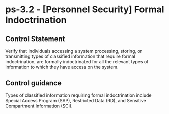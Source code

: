 # ps-3.2 - \[Personnel Security\] Formal Indoctrination

## Control Statement

Verify that individuals accessing a system processing, storing, or transmitting types of classified information that require formal indoctrination, are formally indoctrinated for all the relevant types of information to which they have access on the system.

## Control guidance

Types of classified information requiring formal indoctrination include Special Access Program (SAP), Restricted Data (RD), and Sensitive Compartment Information (SCI).
